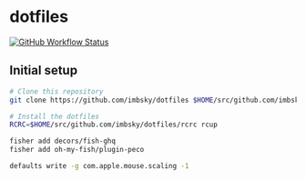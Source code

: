 # dotfiles

[![GitHub Workflow Status](https://img.shields.io/github/workflow/status/imbsky/dotfiles/Main%20workflow?style=flat-square)](https://github.com/imbsky/dotfiles/actions)

## Initial setup

```bash
# Clone this repository
git clone https://github.com/imbsky/dotfiles $HOME/src/github.com/imbsky/dotfiles

# Install the dotfiles
RCRC=$HOME/src/github.com/imbsky/dotfiles/rcrc rcup
```

```bash
fisher add decors/fish-ghq
fisher add oh-my-fish/plugin-peco
```

```bash
defaults write -g com.apple.mouse.scaling -1
```
